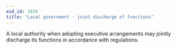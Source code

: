 ```yaml
---
esd_id: 1034
title: "Local government - joint discharge of functions"
---
```


A local authority when adopting executive arrangements may jointly discharge its functions in accordance with regulations.

